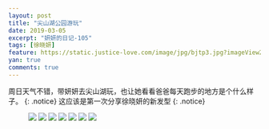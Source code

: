 ```yaml
---
layout: post
title: "尖山湖公园游玩"
date: 2019-03-05
excerpt: "妍妍的日记-105"
tags: [徐晓妍]
feature: https://static.justice-love.com/image/jpg/bjtp3.jpg?imageView2/1/w/1200/h/500
yan: true
comments: true
---
```

周日天气不错，带妍妍去尖山湖玩，也让她看看爸爸每天跑步的地方是个什么样子。
{: .notice}
这应该是第一次分享徐晓妍的新发型
{: .notice}
<figure>
    <img src="{{ site.staticUrl }}/yanyan/image/jianshanhuxfx1.jpg?imageslim&imageMogr2/auto-orient" />
    <img src="{{ site.staticUrl }}/yanyan/image/jianshanhuxfx2.jpg?imageslim&imageMogr2/auto-orient" />
    <img src="{{ site.staticUrl }}/yanyan/image/jianshanhuxfx3.jpg?imageslim&imageMogr2/auto-orient" />
    <img src="{{ site.staticUrl }}/yanyan/image/jianshanhuxfx4.jpg?imageslim&imageMogr2/auto-orient" />
    <img src="{{ site.staticUrl }}/yanyan/image/jianshanhuxfx5.jpg?imageslim&imageMogr2/auto-orient" />
    <img src="{{ site.staticUrl }}/yanyan/image/jianshanhuxfx6.jpg?imageslim&imageMogr2/auto-orient" />
    <img src="{{ site.staticUrl }}/yanyan/image/jianshanhuxfx7.jpg?imageslim&imageMogr2/auto-orient" />
</figure>
